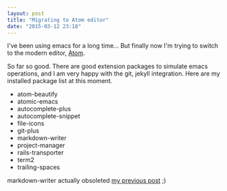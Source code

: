 ```yaml
---
layout: post
title: "Migrating to Atom editor"
date: "2015-03-12 23:18"
---
```


I've been using emacs for a long time... But finally now I'm trying to switch to the modern editor, [Atom](https://atom.io/).

So far so good. There are good extension packages to simulate emacs operations, and I am very happy with the git, jekyll integration. Here are my installed package list at this moment.


- atom-beautify
- atomic-emacs
- autocomplete-plus
- autocomplete-snippet
- file-icons
- git-plus
- markdown-writer
- project-manager
- rails-transporter
- term2
- trailing-spaces

markdown-writer actually obsoleted [my previous post](http://en.goodpic.com/jekyll/2015/02/25/new-post-from-rake-file.html) ;)
